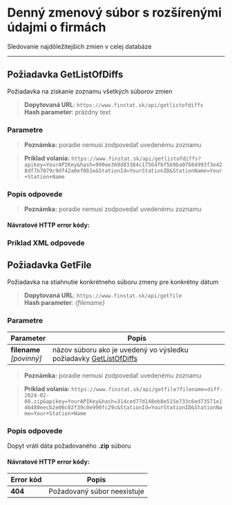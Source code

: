 # Denný zmenový súbor s rozšírenými údajmi o firmách
Sledovanie najdôležitejších zmien v celej databáze

---
## Požiadavka GetListOfDiffs
Požiadavka na získanie zoznamu všetkých súborov zmien

> **Dopytovaná URL**: ```https://www.finstat.sk/api/getlistofdiffs```<br />
> **Hash parameter**: prázdny text

### Parametre
[](../../../common/parameters/parameters-sk.md ':include')

> **Poznámka:** poradie nemusí zodpovedať uvedenému zoznamu

> **Príklad volania:** ```https://www.finstat.sk/api/getlistofdiffs?apikey=YourAPIKey&hash=990ee369d83384c17564fbf5b9ba07684993f3e428df7b7079c9df42a0ef0b1e&StationId=YourStationID&StationName=Your+Station+Name```

### Popis odpovede
[](../../../common/responses/diff-sk.md ':include')

> **Poznámka:** poradie nemusí zodpovedať uvedenému zoznamu

#### Návratové HTTP error kódy:
[](../../../common/http/errorcodes-sk.md ':include')

### Príklad XML odpovede
[](../../../common/examples/diff-daily.md ':include')

## Požiadavka GetFile
Požiadavka na stiahnutie konkrétneho súboru zmeny pre konkrétny dátum

> **Dopytovaná URL**: ```https://www.finstat.sk/api/getfile```<br />
> **Hash parameter**: *{filename}*

### Parametre
| Parameter | Popis |
| ----------- | ----------- |
| **filename**<br />*[povinný]*| názov súboru ako je uvedený vo výsledku požiadavky [GetListOfDiffs](sk/diff/daily?id=požiadavka-getlistofdiffs) |

[](../../../common/parameters/parameters-sk.md ':include')

> **Poznámka:** poradie nemusí zodpovedať uvedenému zoznamu

> **Príklad volania:** ```https://www.finstat.sk/api/getfile?filename=diff-2024-02-08.zip&apikey=YourAPIKey&hash=314ced77d148eb8e515e733c6ed73571e146480eecb2e06c02f39c0e990fc29c&StationId=YourStationID&StationName=Your+Station+Name```

### Popis odpovede

Dopyt vráti dáta požadovaného **.zip** súboru
#### Návratové HTTP error kódy:
| Error kód | Popis |
| ----------- | ----------- |
| **404**| Požadovaný súbor neexistuje |

[](../../../common/http/errorcodes-sk.md ':include')
